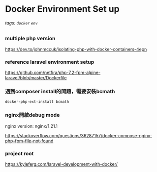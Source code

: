 # Docker Environment Set up
###### tags: `docker` `env`

### multiple php version

https://dev.to/johnmccuk/isolating-php-with-docker-containers-4epn

### reference laravel environment setup

https://github.com/netfira/php-7.2-fpm-alpine-laravel/blob/master/Dockerfile

### 遇到composer install的問題，需要安裝bcmath

```shell=
docker-php-ext-install bcmath
```

### nginx開啟debug mode

nginx version: nginx/1.21.1

https://stackoverflow.com/questions/36287157/docker-compose-nginx-php-fpm-file-not-found

### project root

https://kyleferg.com/laravel-development-with-docker/